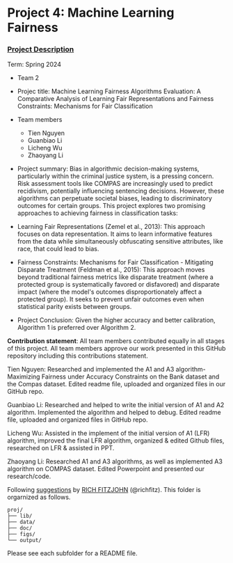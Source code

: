 # Project 4: Machine Learning Fairness

### [Project Description](doc/project4_desc.md)

Term: Spring 2024

+ Team 2

+ Projec title: Machine Learning Fairness Algorithms Evaluation: A Comparative Analysis of Learning Fair Representations and Fairness Constraints: Mechanisms for Fair Classification

+ Team members
	+ Tien Nguyen
	+ Guanbiao Li
	+ Licheng Wu
	+ Zhaoyang Li

+ Project summary: Bias in algorithmic decision-making systems, particularly within the criminal justice system, is a pressing concern. Risk assessment tools like COMPAS are increasingly used to predict recidivism, potentially influencing sentencing decisions. However, these algorithms can perpetuate societal biases, leading to discriminatory outcomes for certain groups. This project explores two promising approaches to achieving fairness in classification tasks:

- Learning Fair Representations (Zemel et al., 2013): This approach focuses on data representation. It aims to learn informative features from the data while simultaneously obfuscating sensitive attributes, like race, that could lead to bias.
- Fairness Constraints: Mechanisms for Fair Classification - Mitigating Disparate Treatment (Feldman et al., 2015): This approach moves beyond traditional fairness metrics like disparate treatment (where a protected group is systematically favored or disfavored) and disparate impact (where the model's outcomes disproportionately affect a protected group). It seeks to prevent unfair outcomes even when statistical parity exists between groups.

- Project Conclusion: Given the higher accuracy and better calibration, Algorithm 1 is preferred over Algorithm 2.

**Contribution statement**: All team members contributed equally in all stages of this project. All team members approve our work presented in this GitHub repository including this contributions statement.

Tien Nguyen: Researched and implemented the A1 and A3 algorithm-Maximizing Fairness under Accuracy Constraints on the Bank dataset and the Compas dataset. Edited readme file, uploaded and organized files in our GitHub repo.

Guanbiao Li: Researched and helped to write the initial version of A1 and A2 algorithm. Implemented the algorithm and helped to debug. Edited readme file, uploaded and organized files in GitHub repo.

Licheng Wu: Assisted in the implement of the initial version of A1 (LFR) algorithm, improved the final LFR algorithm, organized & edited Github files, researched on LFR & assisted in PPT.

Zhaoyang Li: Researched A1 and A3 algorithms, as well as implemented A3 algorithm on COMPAS dataset. Edited Powerpoint and presented our research/code.

Following [suggestions](http://nicercode.github.io/blog/2013-04-05-projects/) by [RICH FITZJOHN](http://nicercode.github.io/about/#Team) (@richfitz). This folder is orgarnized as follows.

```
proj/
├── lib/
├── data/
├── doc/
├── figs/
└── output/
```

Please see each subfolder for a README file.
